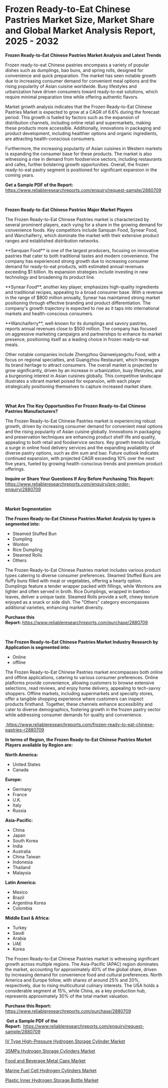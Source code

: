 <p><h1>Frozen Ready-to-Eat Chinese Pastries Market Size, Market Share and Global Market Analysis Report, 2025 - 2032</h1></p><p><strong>Frozen Ready-to-Eat Chinese Pastries Market Analysis and Latest Trends</strong></p>
<p><p>Frozen ready-to-eat Chinese pastries encompass a variety of popular dishes such as dumplings, bao buns, and spring rolls, designed for convenience and quick preparation. The market has seen notable growth due to increasing consumer demand for convenient meal options and the rising popularity of Asian cuisine worldwide. Busy lifestyles and urbanization have driven consumers toward ready-to-eat solutions, which require minimal preparation time while offering authentic flavors.</p><p>Market growth analysis indicates that the Frozen Ready-to-Eat Chinese Pastries Market is expected to grow at a CAGR of 6.6% during the forecast period. This growth is fueled by factors such as the expansion of distribution channels, including online retail and supermarkets, making these products more accessible. Additionally, innovations in packaging and product development, including healthier options and organic ingredients, are attracting health-conscious consumers. </p><p>Furthermore, the increasing popularity of Asian cuisines in Western markets is expanding the consumer base for these products. The market is also witnessing a rise in demand from foodservice sectors, including restaurants and cafes, further bolstering growth opportunities. Overall, the frozen ready-to-eat pastry segment is positioned for significant expansion in the coming years.</p></p>
<p><strong>Get a Sample PDF of the Report:&nbsp;</strong> <a href="https://www.reliableresearchreports.com/enquiry/request-sample/2880709?utm_campaign=31&utm_medium=2&utm_source=Github&utm_content=ia&utm_term=12032025&utm_id=frozen-ready-to-eat-chinese-pastries">https://www.reliableresearchreports.com/enquiry/request-sample/2880709</a></p>
<p>&nbsp;</p>
<p><strong>Frozen Ready-to-Eat Chinese Pastries Major Market Players</strong></p>
<p><p>The Frozen Ready-to-Eat Chinese Pastries market is characterized by several prominent players, each vying for a share in the growing demand for convenience foods. Key competitors include Sanquan Food, Synear Food, and Wanchaiferry, which dominate the market with their extensive product ranges and established distribution networks.</p><p>**Sanquan Food** is one of the largest producers, focusing on innovative pastries that cater to both traditional tastes and modern convenience. The company has experienced strong growth due to increasing consumer demand for ready-to-eat products, with estimated annual revenues exceeding $1 billion. Its expansion strategies include investing in new technology and broadening its product line.</p><p>**Synear Food**, another key player, emphasizes high-quality ingredients and traditional recipes, appealing to a broad consumer base. With a revenue in the range of $800 million annually, Synear has maintained strong market positioning through effective branding and product differentiation. The company's growth trajectory is expected to rise as it taps into international markets and health-conscious consumers.</p><p>**Wanchaiferry**, well-known for its dumplings and savory pastries, reports annual revenues close to $500 million. The company has focused on aggressive marketing campaigns and partnerships to enhance its market presence, positioning itself as a leading choice in frozen ready-to-eat meals.</p><p>Other notable companies include Zhengzhou Qianweiyangchu Food, with a focus on regional specialties, and Guangzhou Restaurant, which leverages its brand heritage to attract consumers. The overall market is projected to grow significantly, driven by an increase in urbanization, busy lifestyles, and a burgeoning interest in Asian cuisines globally. This competitive landscape illustrates a vibrant market poised for expansion, with each player strategically positioning themselves to capture increased market share.</p></p>
<p>&nbsp;</p>
<p><strong>What Are The Key Opportunities For Frozen Ready-to-Eat Chinese Pastries Manufacturers?</strong></p>
<p><p>The Frozen Ready-to-Eat Chinese Pastries market is experiencing robust growth, driven by increasing consumer demand for convenient meal options and the rising popularity of Asian cuisine globally. Innovations in packaging and preservation techniques are enhancing product shelf life and quality, appealing to both retail and foodservice sectors. Key growth trends include a surge in online food delivery services and the expanding availability of diverse pastry options, such as dim sum and bao. Future outlook indicates continued expansion, with projected CAGR exceeding 10% over the next five years, fueled by growing health-conscious trends and premium product offerings.</p></p>
<p><strong>Inquire or Share Your Questions If Any Before Purchasing This Report:</strong> <a href="https://www.reliableresearchreports.com/enquiry/pre-order-enquiry/2880709?utm_campaign=31&utm_medium=2&utm_source=Github&utm_content=ia&utm_term=12032025&utm_id=frozen-ready-to-eat-chinese-pastries">https://www.reliableresearchreports.com/enquiry/pre-order-enquiry/2880709</a></p>
<p>&nbsp;</p>
<p><strong>Market Segmentation</strong></p>
<p><strong>The Frozen Ready-to-Eat Chinese Pastries Market Analysis by types is segmented into:</strong></p>
<p><ul><li>Steamed Stuffed Bun</li><li>Dumpling</li><li>Wonton</li><li>Rice Dumpling</li><li>Steamed Rolls</li><li>Others</li></ul></p>
<p><p>The Frozen Ready-to-Eat Chinese Pastries market includes various product types catering to diverse consumer preferences. Steamed Stuffed Buns are fluffy buns filled with meat or vegetables, offering a hearty option. Dumplings feature a tender wrapper packed with fillings, while Wontons are lighter and often served in broth. Rice Dumplings, wrapped in bamboo leaves, deliver a unique taste. Steamed Rolls provide a soft, chewy texture enjoyed as a snack or side dish. The "Others" category encompasses additional varieties, enhancing market diversity.</p></p>
<p><strong>Purchase this Report:&nbsp;</strong><a href="https://www.reliableresearchreports.com/purchase/2880709?utm_campaign=31&utm_medium=2&utm_source=Github&utm_content=ia&utm_term=12032025&utm_id=frozen-ready-to-eat-chinese-pastries">https://www.reliableresearchreports.com/purchase/2880709</a></p>
<p>&nbsp;</p>
<p><strong>The Frozen Ready-to-Eat Chinese Pastries Market Industry Research by Application is segmented into:</strong></p>
<p><ul><li>Online</li><li>offline</li></ul></p>
<p><p>The Frozen Ready-to-Eat Chinese Pastries market encompasses both online and offline applications, catering to various consumer preferences. Online platforms provide convenience, allowing customers to browse extensive selections, read reviews, and enjoy home delivery, appealing to tech-savvy shoppers. Offline markets, including supermarkets and specialty stores, offer a tangible shopping experience where customers can inspect products firsthand. Together, these channels enhance accessibility and cater to diverse demographics, fostering growth in the frozen pastry sector while addressing consumer demands for quality and convenience.</p></p>
<p><a href="https://www.reliableresearchreports.com/frozen-ready-to-eat-chinese-pastries-r2880709?utm_campaign=31&utm_medium=2&utm_source=Github&utm_content=ia&utm_term=12032025&utm_id=frozen-ready-to-eat-chinese-pastries">&nbsp;https://www.reliableresearchreports.com/frozen-ready-to-eat-chinese-pastries-r2880709</a></p>
<p><strong>In terms of Region, the Frozen Ready-to-Eat Chinese Pastries Market Players available by Region are:</strong></p>
<p>
    <p> <strong> North America: </strong>
        <ul>
            <li>United States</li>
            <li>Canada</li>
        </ul>
        </p> 
    <p> <strong> Europe: </strong>
        <ul>
            <li>Germany</li>
            <li>France</li>
            <li>U.K.</li>
            <li>Italy</li>
            <li>Russia</li>
        </ul>
        </p> 
    <p> <strong> Asia-Pacific: </strong>
        <ul>
            <li>China</li>
            <li>Japan</li>
            <li>South Korea</li>
            <li>India</li>
            <li>Australia</li>
            <li>China Taiwan</li>
            <li>Indonesia</li>
            <li>Thailand</li>
            <li>Malaysia</li>
        </ul>
        </p> 
    <p> <strong> Latin America: </strong>
        <ul>
            <li>Mexico</li>
            <li>Brazil</li>
            <li>Argentina Korea</li>
            <li>Colombia</li>
        </ul>
        </p> 
    <p> <strong> Middle East & Africa: </strong>
        <ul>
            <li>Turkey</li>
            <li>Saudi</li>
            <li>Arabia</li>
            <li>UAE</li>
            <li>Korea</li>
        </ul>
    </p>
    </p>
<p><p>The Frozen Ready-to-Eat Chinese Pastries market is witnessing significant growth across multiple regions. The Asia-Pacific (APAC) region dominates the market, accounting for approximately 40% of the global share, driven by increasing demand for convenience food and cultural preferences. North America and Europe follow, with shares of around 25% and 20%, respectively, due to rising multicultural culinary interests. The USA holds a considerable segment at 15%, while China, as a key production hub, represents approximately 30% of the total market valuation.</p></p>
<p><strong>Purchase this Report: </strong><a href="https://www.reliableresearchreports.com/purchase/2880709?utm_campaign=31&utm_medium=2&utm_source=Github&utm_content=ia&utm_term=12032025&utm_id=frozen-ready-to-eat-chinese-pastries">https://www.reliableresearchreports.com/purchase/2880709</a></p>
<p>&nbsp;<strong>Get a Sample PDF of the Report:&nbsp;&nbsp;</strong><a href="https://www.reliableresearchreports.com/enquiry/request-sample/2880709?utm_campaign=31&utm_medium=2&utm_source=Github&utm_content=ia&utm_term=12032025&utm_id=frozen-ready-to-eat-chinese-pastries">https://www.reliableresearchreports.com/enquiry/request-sample/2880709</a></p>
<p><strong></strong></p>
<p><p><a href="https://github.com/godutetraeva/Market-Research-Report-List-1/blob/main/iv-type-high-pressure-hydrogen-storage-cylinder-market.md?utm_campaign=31&utm_medium=2&utm_source=Github&utm_content=ia&utm_term=12032025&utm_id=frozen-ready-to-eat-chinese-pastries">IV Type High-Pressure Hydrogen Storage Cylinder Market</a></p><p><a href="https://github.com/boonegoicks7/Market-Research-Report-List-1/blob/main/35mpa-hydrogen-storage-cylinders-market.md?utm_campaign=31&utm_medium=2&utm_source=Github&utm_content=ia&utm_term=12032025&utm_id=frozen-ready-to-eat-chinese-pastries">35MPa Hydrogen Storage Cylinders Market</a></p><p><a href="https://github.com/cernkomlkawi/Market-Research-Report-List-1/blob/main/food-and-beverage-metal-caps-market.md?utm_campaign=31&utm_medium=2&utm_source=Github&utm_content=ia&utm_term=12032025&utm_id=frozen-ready-to-eat-chinese-pastries">Food and Beverage Metal Caps Market</a></p><p><a href="https://github.com/trossdushi7u/Market-Research-Report-List-1/blob/main/marine-fuel-cell-hydrogen-cylinders-market.md?utm_campaign=31&utm_medium=2&utm_source=Github&utm_content=ia&utm_term=12032025&utm_id=frozen-ready-to-eat-chinese-pastries">Marine Fuel Cell Hydrogen Cylinders Market</a></p><p><a href="https://github.com/abuegalawixo/Market-Research-Report-List-1/blob/main/plastic-inner-hydrogen-storage-bottle-market.md?utm_campaign=31&utm_medium=2&utm_source=Github&utm_content=ia&utm_term=12032025&utm_id=frozen-ready-to-eat-chinese-pastries">Plastic Inner Hydrogen Storage Bottle Market</a></p></p>